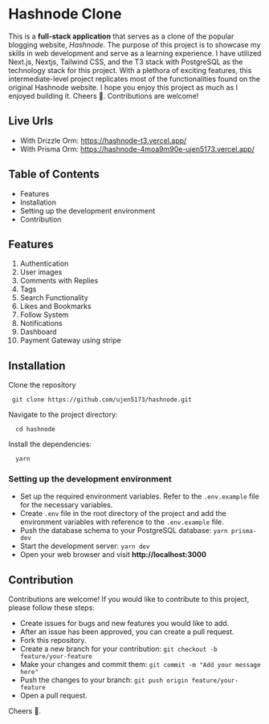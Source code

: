 # Hashnode Clone

This is a **full-stack application** that serves as a clone of the popular blogging website, _Hashnode_. The purpose of this project is to showcase my skills in web development and serve as a learning experience. I have utilized Next.js, Nextjs, Tailwind CSS, and the T3 stack with PostgreSQL as the technology stack for this project. With a plethora of exciting features, this intermediate-level project replicates most of the functionalities found on the original Hashnode website. I hope you enjoy this project as much as I enjoyed building it. Cheers 🍻. Contributions are welcome!

## Live Urls
- With Drizzle Orm: https://hashnode-t3.vercel.app/
- With Prisma Orm: https://hashnode-4moa9m90e-ujen5173.vercel.app/

## Table of Contents

- Features
- Installation
- Setting up the development environment
- Contribution

## Features

1. Authentication
2. User images
3. Comments with Replies
4. Tags
5. Search Functionality
6. Likes and Bookmarks
7. Follow System
8. Notifications
9. Dashboard
10. Payment Gateway using stripe

## Installation

Clone the repository

```
 git clone https://github.com/ujen5173/hashnode.git
```

Navigate to the project directory:

```
  cd hashnode
```

Install the dependencies:

```
  yarn
```

### Setting up the development environment

- Set up the required environment variables. Refer to the `.env.example` file for the necessary variables.
- Create `.env` file in the root directory of the project and add the environment variables with reference to the `.env.example` file.
- Push the database schema to your PostgreSQL database: `yarn prisma-dev`
- Start the development server: `yarn dev`
- Open your web browser and visit **http://localhost:3000**

## Contribution

Contributions are welcome! If you would like to contribute to this project, please follow these steps:

- Create issues for bugs and new features you would like to add.
- After an issue has been approved, you can create a pull request.
- Fork this repository.
- Create a new branch for your contribution: `git checkout -b feature/your-feature`
- Make your changes and commit them: `git commit -m "Add your message here"`
- Push the changes to your branch: `git push origin feature/your-feature`
- Open a pull request.

Cheers 🍻.
